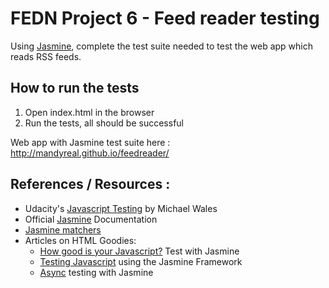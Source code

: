 # FEDN Project 6 - Feed reader testing

Using [Jasmine](http://jasmine.github.io/), complete the test suite needed to test the web app which reads RSS feeds.

## How to run the tests

1. Open index.html in the browser
2. Run the tests, all should be successful 

Web app with Jasmine test suite here :  http://mandyreal.github.io/feedreader/

## References / Resources :

- Udacity's [Javascript Testing](https://www.udacity.com/course/ud549) by Michael Wales
- Official [Jasmine](http://jasmine.github.io/) Documentation
- [Jasmine matchers] 
- Articles on HTML Goodies:
  - [How good is your Javascript?] Test with Jasmine
  - [Testing Javascript] using the Jasmine Framework 
  - [Async] testing with Jasmine


[Jasmine matchers]:https://github.com/jasmine/jasmine/tree/master/src/core/matchers
[Async]:http://www.htmlgoodies.com/beyond/javascript/stips/using-jasmine-2.0s-new-done-function-to-test-asynchronous-processes.html
[How good is your Javascript?]:http://www.webdesignermag.co.uk/how-good-is-your-javscript-test-with-jasmine/
[Testing Javascript]:http://www.htmlgoodies.com/beyond/javascript/testing-javascript-using-the-jasmine-framework.html
